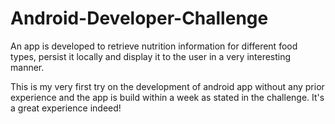 # Android-Developer-Challenge
An app is developed to retrieve nutrition information for different food types, persist it locally and display it to the user in a very interesting manner.

This is my very first try on the development of android app without any prior experience and the app is build within a week as stated in the challenge. It's a great experience indeed!
